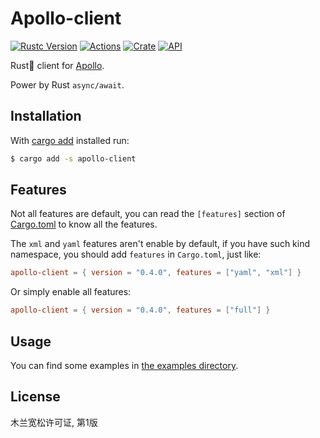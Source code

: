 # Apollo-client

[![Rustc Version](https://img.shields.io/badge/rustc-1.39+-lightgray.svg)](https://blog.rust-lang.org/2019/11/07/Rust-1.39.0.html)
[![Actions](https://github.com/jmjoy/apollo-client/workflows/Rust/badge.svg)](https://github.com/jmjoy/apollo-client/actions?query=workflow%3ARust)
[![Crate](https://img.shields.io/crates/v/apollo-client.svg)](https://crates.io/crates/apollo-client)
[![API](https://docs.rs/apollo-client/badge.svg)](https://docs.rs/apollo-client)

Rust🦀 client for [Apollo](https://github.com/ctripcorp/apollo).

Power by Rust `async/await`.

## Installation

With [cargo add](https://github.com/killercup/cargo-edit) installed run:

```sh
$ cargo add -s apollo-client
```

## Features

Not all features are default, you can read the `[features]` section of [Cargo.toml](https://github.com/jmjoy/apollo-client/blob/master/Cargo.toml) to know all the features.

The `xml` and `yaml` features aren't enable by default, if you have such kind namespace, you should add 
`features` in `Cargo.toml`, just like:

```toml
apollo-client = { version = "0.4.0", features = ["yaml", "xml"] }
```

Or simply enable all features:

```toml
apollo-client = { version = "0.4.0", features = ["full"] }
```

## Usage

You can find some examples in [the examples directory](https://github.com/jmjoy/apollo-client/tree/master/examples).

## License

木兰宽松许可证, 第1版

